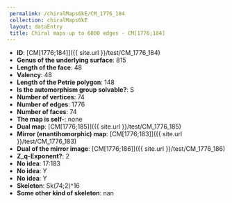 ```yaml
--- 
 permalink: /chiralMaps6kE/CM_1776_184 
 collection: chiralMaps6kE
 layout: dataEntry
 title: Chiral maps up to 6000 edges - CM[1776;184]
---
```


- **ID**: [CM[1776;184]]({{ site.url }}/test/CM_1776_184)
- **Genus of the underlying surface**: 815
- **Length of the face**: 48
- **Valency**: 48
- **Length of the Petrie polygon**: 148
- **Is the automorphism group solvable?**: S
- **Number of vertices**: 74
- **Number of edges**: 1776
- **Number of faces**: 74
- **The map is self-**: none
- **Dual map**: [CM[1776;185]]({{ site.url }}/test/CM_1776_185)
- **Mirror (enantihomorphic) map**: [CM[1776;183]]({{ site.url }}/test/CM_1776_183)
- **Dual of the mirror image**: [CM[1776;186]]({{ site.url }}/test/CM_1776_186)
- **Z_q-Exponent?**: 2
- **No idea**:  17:183
- **No idea**: Y
- **No idea**: Y
- **Skeleton**: Sk(74;2)^16
- **Some other kind of skeleton**: nan
